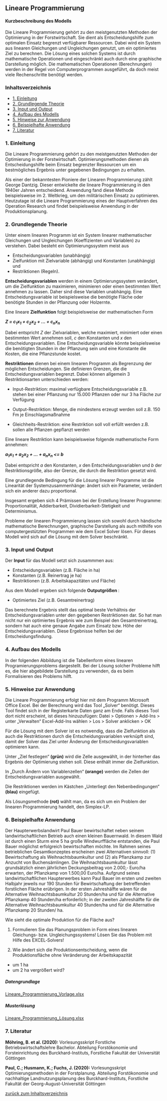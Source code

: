 Lineare Programmierung
-----------

#### Kurzbeschreibung des Modells

Die Lineare Programmierung gehört zu den meistgenutzten Methoden der Optimierung in der Forstwirtschaft. Sie dient als Entscheidungshilfe zum optimalen Einsatz begrenzt verfügbarer Ressourcen. Dabei wird ein System aus linearen Gleichungen und Ungleichungen genutzt, um ein optimiertes Ziel zu berechnen. Die Lösung eines solchen Systems ist durch mathematische Operationen und eingeschränkt auch durch eine graphische Darstellung möglich. Die mathematischen Operationen (Berechnungen) werden in der Regel von Computerprogrammen ausgeführt, da doch meist viele Rechenschritte benötigt werden.

<h3>
<a name="menu">Inhaltsverzeichnis</a>
</h3>
<ul>
<li>
<a href="#1. Einleitung">1. Einleitung</a>
</li>
<li>
<a href="#2. Grundlegende Theorie">2. Grundlegende Theorie</a>
</li>
<li>
<a href="#3. Input und Output">3. Input und Output</a>
</li>
<li>
<a href="#4. Aufbau des Modells">4. Aufbau des Modells</a>
</li>
<li>
<a href="#5. Hinweise zur Anwendung">5. Hinweise zur Anwendung</a>
</li>
<li>
<a href="#6. Beispielhafte Anwendung">6. Beispielhafte Anwendung</a>
</li>
<li>
<a href="#7. Literatur">7. Literatur</a>
</li>
</ul>

<h3>
<a name="1. Einleitung">1. Einleitung</a>
</h3>

Die Lineare Programmierung gehört zu den meistgenutzten Methoden der Optimierung in der Forstwirtschaft. Optimierungsmethoden dienen als Entscheidungshilfe beim Einsatz begrenzter Ressourcen um ein bestmögliches Ergebnis unter gegebenen Bedingungen zu erhalten. 

Als einer der bekanntesten Pioniere der Linearen Programmierung zählt George Dantzig. Dieser entwickelte die lineare Programmierung in den 1940er Jahren entscheidend. Anwendung fand diese Methode beispielsweise im 2. Weltkrieg, um den militärischen Einsatz zu optimieren.  Heutzutage ist die Lineare Programmierung eines der Hauptverfahren des Operation Research und findet beispielsweise Anwendung in der Produktionsplanung.


<h3>
<a name="2. Grundlegende Theorie">2. Grundlegende Theorie</a>
</h3>

Unter einem linearen Programm ist ein System linearer mathematischer Gleichungen und Ungleichungen (Koeffizienten und Variablen) zu verstehen. Dabei besteht ein Optimierungssystem meist aus

- Entscheidungsvariablen (unabhängig)
- Zielfunktion mit Zielvariable (abhängig) und Konstanten (unabhängig) und
- Restriktionen (Regeln).

**Entscheidungsvariablen** werden in einem Optimierungssystem verändert, um die Zielfunktion zu maximieren, minimieren oder einen bestimmten Wert annehmen zu lassen. Daher sind diese Variablen unabhängig. Eine Entscheidungsvariable ist beispielsweise die benötigte Fläche oder benötigte Stunden in der Pflanzung oder Holzernte. 

Eine lineare **Zielfunktion** folgt beispielsweise der mathematischen Form 

_**Z = c<sub>1</sub>x<sub>1</sub> + c<sub>2</sub>x<sub>2</sub> + ... + c<sub>n</sub>x<sub>n</sub>**_


Dabei entspricht _Z_ der Zielvariablen, welche maximiert, minimiert oder einen bestimmten Wert annehmen soll, _c_ den Konstanten und _x_ den Entscheidungsvariablen. Eine Entscheidungsvariable könnte beispielsweise die benötigten Stunden in der Pflanzung sein und eine Konstante die Kosten, die eine Pflanzstunde kostet.

**Restriktionen** dienen bei einem linearen Programm als Begrenzung der möglichen Entscheidungen. Sie definieren Grenzen, die die Entscheidungsvariablen begrenzt. Dabei können allgemein 3 Restriktionsarten unterschieden werden:

- Input-Restriktion: maximal verfügbare Entscheidungsvariable z.B. stehen bei einer Pflanzung nur 15.000 Pflanzen oder nur 3 ha Fläche zur Verfügung

- Output-Restriktion: Menge, die mindestens erzeugt werden soll z.B. 150 Fm je Einschlagsmaßnahme

- Gleichheits-Restriktion: eine Restriktion soll voll erfüllt werden z.B. sollen alle Pflanzen gepflanzt werden

Eine lineare Restriktion kann beispielsweise folgende mathematische Form annehmen:

_**a<sub>1</sub>x<sub>1</sub> + a<sub>2</sub>x<sub>2</sub> + ... + a<sub>n</sub>x<sub>n</sub> <= b**_

Dabei entspricht _a_ den Konstanten, _x_ den Entscheidungsvariablen und _b_ der Restriktionsgröße, also der Grenze, die durch die Restriktion gesetzt wird. 


Eine grundlegende Bedingung für die Lösung linearer Programme ist die Linearität der Systemzusammenhänge: ändert sich ein Parameter, verändert sich ein anderer dazu proportional. 

Insgesamt ergeben sich 4 Prämissen bei der Erstellung linearer Programme: Proportionalität, Addierbarkeit, Dividierbarkeit-Stetigkeit und Determinismus. 

Probleme der linearen Programmierung lassen sich sowohl durch händische mathematische Berechnungen, graphische Darstellung als auch mithilfe von computergestützten Programmen wie dem Excel Solver lösen. Für dieses Modell wird sich auf die Lösung mit dem Solver beschränkt. 

<h3>
<a name="3. Input und Output">3. Input und Output</a>
</h3>

Der <strong> Input </strong> für das Modell setzt sich zusammmen aus:

- Entscheidungsvariablen (z.B. Fläche in ha)
- Konstanten (z.B. Reinertrag je ha)
- Restriktionen (z.B. Arbeitskapazitäten und Fläche)

Aus dem Modell ergeben sich folgende <strong> Outputgrößen </strong>:

- Optimiertes Ziel (z.B. Gesamtreinertrag)

Das berechnete Ergebnis stellt das optimal beste Verhältnis der Entscheidungsvariablen unter den gegebenen Restriktionen dar. So hat man nicht nur ein optimiertes Ergebnis wie zum Beispiel den Gesamtreinertrag, sondern hat auch eine genaue Angabe zum Einsatz bzw. Höhe der Entscheidungsvariablen. Diese Ergebnisse helfen bei der Entscheidungsfindung. 

<h3>
<a name="4. Aufbau des Modells">4. Aufbau des Modells</a>
</h3>

In der folgenden Abbildung ist die Tabellenform eines linearen Programierungsproblems dargestellt. Bei der Lösung solcher Probleme hilft es, die hier abgebildete Darstellung zu verwenden, da es beim Formalisieren des Problems hilft. 

<h3>
<a name="5. Hinweise zur Anwendung">5. Hinweise zur Anwendung</a>
</h3>

Die Lineare Programmierung erfolgt hier mit dem Programm Microsoft Office Excel. Bei der Berechnung wird das Tool „Solver“ benötigt. Dieses Tool findet sich in der Registerkarte Daten ganz am Ende. Falls dieses Tool dort nicht erscheint, ist dieses hinzuzufügen:
Datei > Optionen > Add-Ins > unter „Verwalten“ Excel-Add-Ins wählen > Los > Solver anklicken > OK

Für die Lösung mit dem Solver ist es notwendig, dass die Zielfunktion als auch die Restriktionen durch die Entscheidungsvariablen verknüpft sind, damit der Solver das Ziel unter Änderung der Entscheidungsvariablen optimieren kann. 

Unter „Ziel festlegen“ **(grün)** wird die Zelle ausgewählt, in der hinterher das Ergebnis der Optimierung stehen soll. Diese enthält immer die Zielfunktion. 

In „Durch Ändern von Variablenzellen“ **(orange)** werden die Zellen der Entscheidungsvariablen ausgewählt. 

Die Restriktionen werden im Kästchen „Unterliegt den Nebenbedingungen“ **(blau)** eingefügt.

Als Lösungsmethode **(rot)** wählt man, da es sich um ein Problem der linearen Programmierung handelt, den Simplex-LP.


<h3>
<a name="6. Beispielhafte Anwendung">6. Beispielhafte Anwendung</a>
</h3>

Der Haupterwerbslandwirt Paul Bauer bewirtschaftet neben seinem landwirtschaftlichen
Betrieb auch einen kleinen Bauernwald. In diesem Wald ist durch einen Sturm eine 5 ha große
Windwurffläche entstanden, die Paul Bauer möglichst erfolgreich bewirtschaften möchte.
Im Rahmen seines betrieblichen Gesamtkonzeptes erscheinen zwei Alternativen sinnvoll: (1)
Bewirtschaftung als Weihnachtsbaumkultur und (2) als Pflanzkamp zur Anzucht von Buchensämlingen.
Die Weihnachtsbaumkultur lässt grundsätzlich einen jährlichen Deckungsbeitrag von 2.000,‐
Euro/ha erwarten, der Pflanzkamp von 1.500,00 Euro/ha. Aufgrund seines landwirtschaftlichen
Haupterwerbes kann Paul Bauer im ersten und zweiten Halbjahr jeweils nur 190 Stunden
für Bewirtschaftung der betreffenden forstlichen Fläche erübrigen.
In der ersten Jahreshälfte wären für die Alternative Weihnachtsbaumkultur 20 Stunden/ha
und für die Alternative Pflanzkamp 40 Stunden/ha erforderlich; in der zweiten Jahreshälfte
für die Alternative Weihnachtsbaumkultur 40 Stunden/ha und für die Alternative Pflanzkamp
20 Stunden/ ha.

Wie sieht die optimale Produktion für die Fläche aus?



1.  Formulieren Sie das Planungsproblem in Form eines linearen Gleichungs‐ bzw. Ungleichungssystems!
Lösen Sie das Problem mit Hilfe des EXCEL‐Solvers!

3.  Wie ändert sich die Produktionsentscheidung, wenn die Produktionsfläche ohne Veränderung
der Arbeitskapazität

- um 1 ha
- um 2 ha vergrößert wird?


##### Datengrundlage

[Lineare_Programmierung_Vorlage.xlsx](./Lineare_Programmierung_Vorlage.xlsx)

##### Musterlösung

[Lineare_Programmierung_Lösung.xlsx](./Lineare_Programmierung_Lösung.xlsx)

<h3>
<a name="7. Literatur">7. Literatur</a>
</h3>

<strong>Möhring, B. et al. (2020):</strong> Vorlesungsskript Forstliche Betriebswirtschaftslehre Bachelor. Abteilung Forstökonomie und Forsteinrichtung des Burckhard-Instituts, Forstliche Fakultät der Universität Göttingen

<strong >Paul, C.; Husmann, K.; Fuchs, J. (2020):</strong> Vorlesungsskript Optimierungsmethoden in der Forstplanung. Abteilung Forstökonomie und nachhaltige Landnutzungsplanung des Burckhard-Instituts, Forstliche Fakultät der Georg-August-Universität Göttingen

<p>
<a href="#menu">zurück zum Inhaltsverzeichnis</a>
</p>



